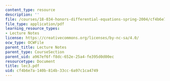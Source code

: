 ```yaml
---
content_type: resource
description: ''
file: /courses/18-034-honors-differential-equations-spring-2004/cf4b6e7a140b814b33cc6a97c1ca4749_lec3.pdf
file_type: application/pdf
learning_resource_types:
- Lecture Notes
license: https://creativecommons.org/licenses/by-nc-sa/4.0/
ocw_type: OCWFile
parent_title: Lecture Notes
parent_type: CourseSection
parent_uid: a967ef6f-f8dc-652e-25a4-fe395d0d00ec
resourcetype: Document
title: lec3.pdf
uid: cf4b6e7a-140b-814b-33cc-6a97c1ca4749
---
```

